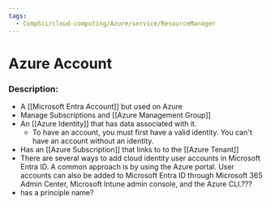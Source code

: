 ```yaml
---
tags:
  - CompSci/cloud-computing/Azure/service/ResourceManager
---
```

# Azure Account
### Description:
- A [[Microsoft Entra Account]] but used on Azure
- Manage Subscriptions and [[Azure Management Group]]
- An [[Azure Identity]] that has data associated with it. 
	- To have an account, you must first have a valid identity. You can't have an account without an identity.
- Has an [[Azure Subscription]] that links to to the [[Azure Tenant]]
- There are several ways to add cloud identity user accounts in Microsoft Entra ID. A common approach is by using the Azure portal. User accounts can also be added to Microsoft Entra ID through Microsoft 365 Admin Center, Microsoft Intune admin console, and the Azure CLI.???
- has a principle name?